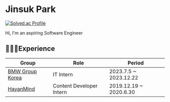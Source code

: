 # Jinsuk Park
[![Solved.ac Profile](http://mazassumnida.wtf/api/v2/generate_badge?boj=jjpark57)](https://solved.ac/jjpark57/)

Hi, I'm an aspiring Software Engineer
<br>

## 👨🏻‍💻Experience
| Group              |       Role                      | Period                        |
|- |- |-  |
|   [BMW Group Korea](https://www.bmw.co.kr/ko/index.html)    | IT Intern                       | 2023.7.5   ~   2023.12.22     |
|   [HayanMind](https://www.hayanmind.com/)          | Content Developer Intern        | 2019.12.19 ~   2020.6.30      |
 


  

<!--
**jjpark51/jjpark51** is a ✨ _special_ ✨ repository because its `README.md` (this file) appears on your GitHub profile.

Here are some ideas to get you started:

- 🔭 I’m currently working on ...
- 🌱 I’m currently learning ...
- 👯 I’m looking to collaborate on ...
- 🤔 I’m looking for help with ...
- 💬 Ask me about ...
- 📫 How to reach me: ...
- 😄 Pronouns: ...
- ⚡ Fun fact: ...
-->

